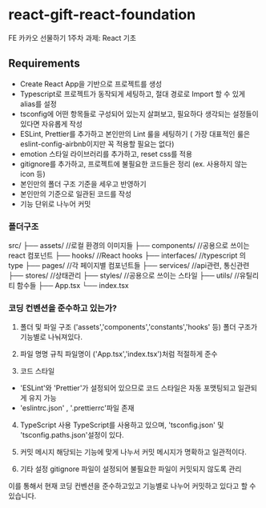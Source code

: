 # react-gift-react-foundation
FE 카카오 선물하기 1주차 과제: React 기초

## Requirements
- Create React App을 기반으로 프로젝트를 생성
- Typescript로 프로젝트가 동작되게 세팅하고, 절대 경로로 Import 할 수 있게 alias를 설정
- tsconfig에 어떤 항목들로 구성되어 있는지 살펴보고, 필요하다 생각되는 설정들이 있다면 자유롭게 작성
- ESLint, Prettier를 추가하고 본인만의 Lint 룰을 세팅하기 ( 가장 대표적인 룰은 eslint-config-airbnb이지만 꼭 적용할 필요는 없다)
- emotion 스타일 라이브러리를 추가하고, reset css를 적용
- gitignore를 추가하고, 프로젝트에 불필요한 코드들은 정리 (ex. 사용하지 않는 icon 등)
- 본인만의 폴더 구조 기준을 세우고 반영하기
- 본인만의 기준으로 일관된 코드를 작성
- 기능 단위로 나누어 커밋

### 폴더구조
 src/
├── assets/			   //로컬 환경의 이미지들
├── components/		//공용으로 쓰이는 react 컴포넌트
├── hooks/			   //React hooks
├── interfaces/		//typescript 의  type
├── pages/			   //각 페이지별 컴포넌트들
├── services/			//api관련, 통신관련
├── stores/			   //상태관리
├── styles/			   //공용으로 쓰이는 스타일
├── utils/				//유틸리티 함수들
├── App.tsx
└── index.tsx

### 코딩 컨벤션을 준수하고 있는가?
1. 폴더 및 파일 구조
('assets','components','constants','hooks' 등) 폴더 구조가 기능별로 나눠져있다.

2. 파일 명명 규칙
파일명이 ('App.tsx','index.tsx')처럼 적절하게 준수

3. 코드 스타일
- 'ESLint'와 'Prettier'가 설정되어 있으므로 코드 스타일은 자동 포맷팅되고 일관되게 유지 가능
- 'eslintrc.json' , '.prettierrc'파일 존재

4. TypeScript 사용
TypeScript를 사용하고 있으며, 'tsconfig.json' 및 'tsconfig.paths.json'설정이 있다.

5. 커밋 메시지
해당되는 기능에 맞게 나누서 커밋 메시지가 명확하고 일관적이다.

6. 기타 설정
gitignore 파일이 설정되어 불필요한 파일이 커밋되지 않도록 관리

이를 통해서 현재 코딩 컨벤션을 준수하고있고 기능별로 나누어 커밋하고 있다고 할 수 있습니다.